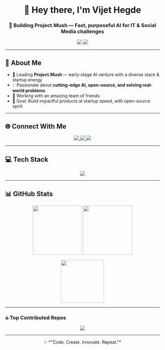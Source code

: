 <h1 align="center">🌸 Hey there, I'm Vijet Hegde</h1>
<h3 align="center">🚀 Building Project.Mush — Fast, purposeful AI for IT & Social Media challenges</h3>

<p align="center">
  <img src="https://img.shields.io/badge/Status-Building%20cool%20stuff-ffb4a2?style=for-the-badge&logoColor=white">
  <img src="https://img.shields.io/badge/Focus-AI%20%7C%20Fullstack%20Dev-ffc6ff?style=for-the-badge&logoColor=white">
</p>

---

## 💫 About Me
- 🌱 Leading **Project.Mush** — early-stage AI venture with a diverse stack & startup energy  
- 💡 Passionate about **cutting-edge AI, open-source, and solving real-world problems**  
- 👥 Working with an amazing team of friends  
- 🎯 Goal: Build impactful products at startup speed, with open-source spirit  

---

## 🌐 Connect With Me
<p align="center">
  <a href="https://instagram.com/vijet_hegde_16">
    <img src="https://img.shields.io/badge/Instagram-ffadad?style=for-the-badge&logo=instagram&logoColor=white">
  </a>
  <a href="https://linkedin.com/in/vijet-hegde">
    <img src="https://img.shields.io/badge/LinkedIn-9bf6ff?style=for-the-badge&logo=linkedin&logoColor=white">
  </a>
  <a href="mailto:vijethegde604@gmail.com">
    <img src="https://img.shields.io/badge/Email-ffd6a5?style=for-the-badge&logo=gmail&logoColor=white">
  </a>
</p>

---

## 💻 Tech Stack
<p align="center">
  <img src="https://skillicons.dev/icons?i=c,cpp,python,go,js,java,html,css,bash,react,reactnative,nodejs,express,django,tailwind,vite,threejs,bootstrap,aws,gcp,firebase,mongodb,mysql,postgres,nginx,docker,kubernetes,git,github,gitlab,grafana,postman,raspberrypi&perline=10" />
</p>

---

## 📊 GitHub Stats
<p align="center">
  <img src="https://github-readme-stats.vercel.app/api?username=VijetHegde604&theme=radical&bg_color=30,ffb4a2,ffadad&title_color=fff&text_color=fff&hide_border=false&include_all_commits=false&count_private=true" height="160" />
  <img src="https://nirzak-streak-stats.vercel.app/?user=VijetHegde604&theme=radical&background=30,ffb4a2,ffadad&ring=fff&fire=fff&currStreakLabel=fff&hide_border=false" height="160" />
</p>

<p align="center">
  <img src="https://github-readme-stats.vercel.app/api/top-langs/?username=VijetHegde604&theme=radical&bg_color=30,ffb4a2,ffadad&title_color=fff&text_color=fff&hide_border=false&layout=compact" height="140" />
</p>

---

### 🔝 Top Contributed Repos
<p align="center">
  <img src="https://github-contributor-stats.vercel.app/api?username=VijetHegde604&limit=5&theme=radical&bg_color=30,ffb4a2,ffadad&title_color=fff&text_color=fff" />
</p>

---

<p align="center">✨ *"Code. Create. Innovate. Repeat."*</p>
